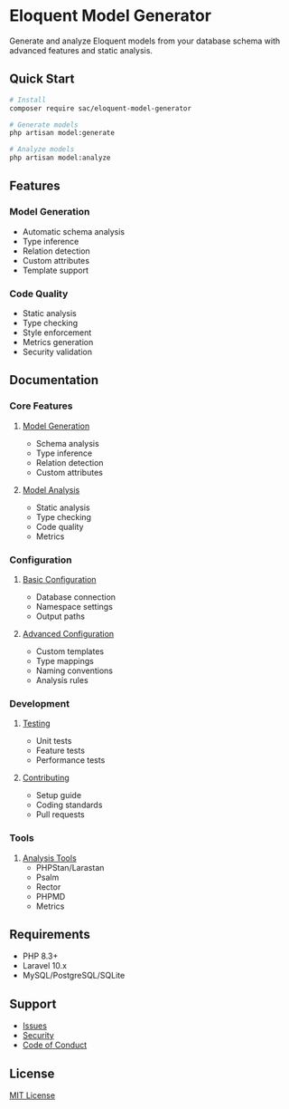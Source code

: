 # Eloquent Model Generator

Generate and analyze Eloquent models from your database schema with advanced features and static analysis.

## Quick Start

```bash
# Install
composer require sac/eloquent-model-generator

# Generate models
php artisan model:generate

# Analyze models
php artisan model:analyze
```

## Features

### Model Generation
- Automatic schema analysis
- Type inference
- Relation detection
- Custom attributes
- Template support

### Code Quality
- Static analysis
- Type checking
- Style enforcement
- Metrics generation
- Security validation

## Documentation

### Core Features
1. [Model Generation](../../../StandAloneComplex/EloquentModelGenerator/docs/features/generation.md)
   - Schema analysis
   - Type inference
   - Relation detection
   - Custom attributes

2. [Model Analysis](../../../StandAloneComplex/EloquentModelGenerator/docs/features/analysis.md)
   - Static analysis
   - Type checking
   - Code quality
   - Metrics

### Configuration
1. [Basic Configuration](../../../StandAloneComplex/EloquentModelGenerator/docs/config/basic.md)
   - Database connection
   - Namespace settings
   - Output paths

2. [Advanced Configuration](../../../StandAloneComplex/EloquentModelGenerator/docs/config/advanced.md)
   - Custom templates
   - Type mappings
   - Naming conventions
   - Analysis rules

### Development
1. [Testing](../../../StandAloneComplex/EloquentModelGenerator/docs/dev/testing.md)
   - Unit tests
   - Feature tests
   - Performance tests

2. [Contributing](../../../StandAloneComplex/EloquentModelGenerator/docs/dev/contributing.md)
   - Setup guide
   - Coding standards
   - Pull requests

### Tools
1. [Analysis Tools](../../../StandAloneComplex/EloquentModelGenerator/docs/tools/analysis-tools.md)
   - PHPStan/Larastan
   - Psalm
   - Rector
   - PHPMD
   - Metrics

## Requirements

- PHP 8.3+
- Laravel 10.x
- MySQL/PostgreSQL/SQLite

## Support

- [Issues](https://github.com/stand-alone-complex/eloquent-model-generator/issues)
- [Security](../../../StandAloneComplex/EloquentModelGenerator/docs/security.md)
- [Code of Conduct](../../../StandAloneComplex/EloquentModelGenerator/docs/code_of_conduct.md)

## License

[MIT License](../../../StandAloneComplex/EloquentModelGenerator/docs/license.md)
